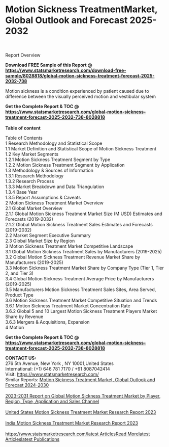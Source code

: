 <h1>Motion Sickness TreatmentMarket, Global Outlook and Forecast 2025-2032</h1><br/><p>Report Overview</p><p><strong>Download FREE Sample of this Report @ <a href="https://www.statsmarketresearch.com/download-free-sample/8028818/global-motion-sickness-treatment-forecast-2025-2032-738">https://www.statsmarketresearch.com/download-free-sample/8028818/global-motion-sickness-treatment-forecast-2025-2032-738</a></strong></p><p>Motion sickness is a condition experienced by patient caused due to difference between the visually perceived motion and vestibular system</p><div><b>Get the Complete Report & TOC @ <a href="https://www.statsmarketresearch.com/global-motion-sickness-treatment-forecast-2025-2032-738-8028818">https://www.statsmarketresearch.com/global-motion-sickness-treatment-forecast-2025-2032-738-8028818</a></b></div><br><b>Table of content</b><p>Table of Contents<br />1 Research Methodology and Statistical Scope<br />1.1 Market Definition and Statistical Scope of Motion Sickness Treatment<br />1.2 Key Market Segments<br />1.2.1 Motion Sickness Treatment Segment by Type<br />1.2.2 Motion Sickness Treatment Segment by Application<br />1.3 Methodology & Sources of Information<br />1.3.1 Research Methodology<br />1.3.2 Research Process<br />1.3.3 Market Breakdown and Data Triangulation<br />1.3.4 Base Year<br />1.3.5 Report Assumptions & Caveats<br />2 Motion Sickness Treatment Market Overview<br />2.1 Global Market Overview<br />2.1.1 Global Motion Sickness Treatment Market Size (M USD) Estimates and Forecasts (2019-2032)<br />2.1.2 Global Motion Sickness Treatment Sales Estimates and Forecasts (2019-2032)<br />2.2 Market Segment Executive Summary<br />2.3 Global Market Size by Region<br />3 Motion Sickness Treatment Market Competitive Landscape<br />3.1 Global Motion Sickness Treatment Sales by Manufacturers (2019-2025)<br />3.2 Global Motion Sickness Treatment Revenue Market Share by Manufacturers (2019-2025)<br />3.3 Motion Sickness Treatment Market Share by Company Type (Tier 1, Tier 2, and Tier 3)<br />3.4 Global Motion Sickness Treatment Average Price by Manufacturers (2019-2025)<br />3.5 Manufacturers Motion Sickness Treatment Sales Sites, Area Served, Product Type<br />3.6 Motion Sickness Treatment Market Competitive Situation and Trends<br />3.6.1 Motion Sickness Treatment Market Concentration Rate<br />3.6.2 Global 5 and 10 Largest Motion Sickness Treatment Players Market Share by Revenue<br />3.6.3 Mergers & Acquisitions, Expansion<br />4 Motion <br><div><b>Get the Complete Report & TOC @ <a href="https://www.statsmarketresearch.com/global-motion-sickness-treatment-forecast-2025-2032-738-8028818">https://www.statsmarketresearch.com/global-motion-sickness-treatment-forecast-2025-2032-738-8028818</a></b></div></p> <b>CONTACT US:</b><br>276 5th Avenue, New York , NY 10001,United States<br>International: (+1) 646 781 7170 / +91 8087042414<br>Visit: <a href="https://www.statsmarketresearch.com/">https://www.statsmarketresearch.com/</a><br>Similar Reports: <a href="https://www.statsmarketresearch.com/global-motion-sickness-treatment-forecast-2025-2032-738-8028818">Motion Sickness Treatment Market, Global Outlook and Forecast 2024-2030</a><br/><br/><a href="https://www.statsmarketresearch.com/global-motion-sickness-treatment-forecast-2025-2032-738-8028818">2023-2031 Report on Global Motion Sickness Treatment Market by Player, Region, Type, Application and Sales Channel</a><br/><br/><a href="https://www.statsmarketresearch.com/global-motion-sickness-treatment-forecast-2025-2032-738-8028818">United States Motion Sickness Treatment Market Research Report 2023</a><br/><br/><a href="https://www.statsmarketresearch.com/global-motion-sickness-treatment-forecast-2025-2032-738-8028818">India Motion Sickness Treatment Market Research Report 2023</a><br/><br/><a href="https://gyeongbokgung.com">https://www.statsmarketresearch.com/</a><a href="https://hallyeomaritime.com">latest Articles</a><a href="https://jingwansa.com">Read More</a><a href=https://nguoiviet.jp/">latest Articles</a><a href="https://www.intelmarketresearch.com/">latest Publications</a>